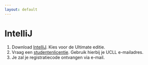 ```yaml
---
layout: default
---
```

# IntelliJ

1. Download [IntelliJ](https://www.jetbrains.com/idea/download/). Kies voor de Ultimate editie.
2. Vraag een [studentenlicentie](https://www.jetbrains.com/shop/eform/students). Gebruik hierbij je UCLL e-mailadres.
3. Je zal je registratiecode ontvangen via e-mail.
